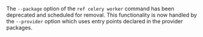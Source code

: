 The `--package` option of the `ref celery worker` command has been deprecated and scheduled for removal.
This functionality is now handled by the `--provider` option which uses entry points declared in the provider packages.
